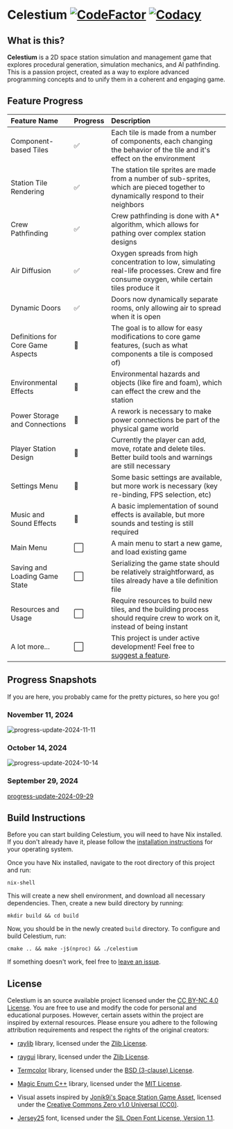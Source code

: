 # **Celestium** [![CodeFactor](https://www.codefactor.io/repository/github/nikita-skakun/celestium/badge)](https://www.codefactor.io/repository/github/nikita-skakun/celestium) [![Codacy](https://app.codacy.com/project/badge/Grade/27c30d00a98d42678bd8c30600178499)](https://app.codacy.com/gh/nikita-skakun/celestium/dashboard?utm_source=gh&utm_medium=referral&utm_content=&utm_campaign=Badge_grade)

## What is this?

**Celestium** is a 2D space station simulation and management game that explores procedural generation, simulation mechanics, and AI pathfinding.
This is a passion project, created as a way to explore advanced programming concepts and to unify them in a coherent and engaging game.

## Feature Progress

| Feature Name                      | Progress             | Description                                                                                                                                 |
| :-------------------------------- | :------------------- | :------------------------------------------------------------------------------------------------------------------------------------------ |
| Component-based Tiles             | :white_check_mark:   | Each tile is made from a number of components, each changing the behavior of the tile and it's effect on the environment                    |
| Station Tile Rendering            | :white_check_mark:   | The station tile sprites are made from a number of sub-sprites, which are pieced together to dynamically respond to their neighbors         |
| Crew Pathfinding                  | :white_check_mark:   | Crew pathfinding is done with A\* algorithm, which allows for pathing over complex station designs                                          |
| Air Diffusion                     | :white_check_mark:   | Oxygen spreads from high concentration to low, simulating real-life processes. Crew and fire consume oxygen, while certain tiles produce it |
| Dynamic Doors                     | :white_check_mark:   | Doors now dynamically separate rooms, only allowing air to spread when it is open                                                           |
| Definitions for Core Game Aspects | :construction:       | The goal is to allow for easy modifications to core game features, (such as what components a tile is composed of)                          |
| Environmental Effects             | :construction:       | Environmental hazards and objects (like fire and foam), which can effect the crew and the station                                           |
| Power Storage and Connections     | :construction:       | A rework is necessary to make power connections be part of the physical game world                                                          |
| Player Station Design             | :construction:       | Currently the player can add, move, rotate and delete tiles. Better build tools and warnings are still necessary                            |
| Settings Menu                     | :construction:       | Some basic settings are available, but more work is necessary (key re-binding, FPS selection, etc)                                          |
| Music and Sound Effects           | :construction:       | A basic implementation of sound effects is available, but more sounds and testing is still required                                         |
| Main Menu                         | :white_large_square: | A main menu to start a new game, and load existing game                                                                                     |
| Saving and Loading Game State     | :white_large_square: | Serializing the game state should be relatively straightforward, as tiles already have a tile definition file                               |
| Resources and Usage               | :white_large_square: | Require resources to build new tiles, and the building process should require crew to work on it, instead of being instant                  |
| A lot more...                     | :white_large_square: | This project is under active development! Feel free to [suggest a feature](https://github.com/nikita-skakun/celestium/issues/new).          |

## Progress Snapshots

If you are here, you probably came for the pretty pictures, so here you go!

### November 11, 2024

![progress-update-2024-11-11](https://github.com/user-attachments/assets/0a84e0ca-16ba-426c-a119-fe7602ed5e3c)

### October 14, 2024

![progress-update-2024-10-14](https://github.com/user-attachments/assets/2b5e5327-fdcc-4765-b26d-074e8e610307)

### September 29, 2024

[progress-update-2024-09-29](https://github.com/user-attachments/assets/4367d366-b55f-4bcb-a2c6-ae5160bae2b7)

## Build Instructions

Before you can start building Celestium, you will need to have Nix installed. If you don't already have it, please follow the [installation instructions](https://nixos.org/download/) for your operating system.

Once you have Nix installed, navigate to the root directory of this project and run:

```
nix-shell
```

This will create a new shell environment, and download all necessary dependencies. Then, create a new build directory by running:

```
mkdir build && cd build
```

Now, you should be in the newly created `build` directory. To configure and build Celestium, run:

```
cmake .. && make -j$(nproc) && ./celestium
```

If something doesn't work, feel free to [leave an issue](https://github.com/nikita-skakun/celestium/issues/new).

## License

Celestium is an source available project licensed under the [CC BY-NC 4.0 License](LICENSE). You are free to use and modify the code for personal and educational purposes. However, certain assets within the project are inspired by external resources. Please ensure you adhere to the following attribution requirements and respect the rights of the original creators:

- [raylib](https://github.com/raysan5/raylib) library, licensed under the [Zlib License](https://github.com/raysan5/raylib/blob/master/LICENSE).

- [raygui](https://github.com/raysan5/raygui) library, licensed under the [Zlib License](https://github.com/raysan5/raygui/blob/master/LICENSE).

- [Termcolor](https://github.com/ikalnytskyi/termcolor) library, licensed under the [BSD (3-clause) License](https://github.com/ikalnytskyi/termcolor/blob/master/LICENSE).

- [Magic Enum C++](https://github.com/Neargye/magic_enum) library, licensed under the [MIT License](https://github.com/Neargye/magic_enum/blob/master/LICENSE).

- Visual assets inspired by [Jonik9i's Space Station Game Asset](https://jonik9i.itch.io/free-space-station-game-asset), licensed under the [Creative Commons Zero v1.0 Universal (CC0)](https://creativecommons.org/publicdomain/zero/1.0/).

- [Jersey25](https://github.com/scfried/soft-type-jersey) font, licensed under the [SIL Open Font License, Version 1.1](assets/fonts/OFL.txt).
